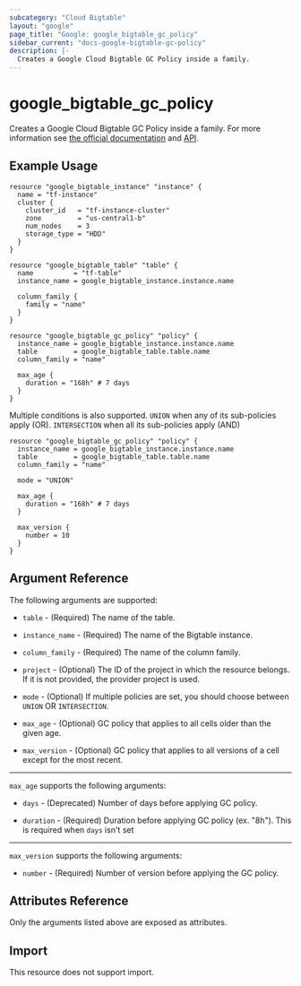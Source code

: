 ```yaml
---
subcategory: "Cloud Bigtable"
layout: "google"
page_title: "Google: google_bigtable_gc_policy"
sidebar_current: "docs-google-bigtable-gc-policy"
description: |-
  Creates a Google Cloud Bigtable GC Policy inside a family.
---
```


# google_bigtable_gc_policy

Creates a Google Cloud Bigtable GC Policy inside a family. For more information see
[the official documentation](https://cloud.google.com/bigtable/) and
[API](https://cloud.google.com/bigtable/docs/go/reference).


## Example Usage

```hcl
resource "google_bigtable_instance" "instance" {
  name = "tf-instance"
  cluster {
    cluster_id   = "tf-instance-cluster"
    zone         = "us-central1-b"
    num_nodes    = 3
    storage_type = "HDD"
  }
}

resource "google_bigtable_table" "table" {
  name          = "tf-table"
  instance_name = google_bigtable_instance.instance.name

  column_family {
    family = "name"
  }
}

resource "google_bigtable_gc_policy" "policy" {
  instance_name = google_bigtable_instance.instance.name
  table         = google_bigtable_table.table.name
  column_family = "name"

  max_age {
    duration = "168h" # 7 days
  }
}
```

Multiple conditions is also supported. `UNION` when any of its sub-policies apply (OR). `INTERSECTION` when all its sub-policies apply (AND)

```hcl
resource "google_bigtable_gc_policy" "policy" {
  instance_name = google_bigtable_instance.instance.name
  table         = google_bigtable_table.table.name
  column_family = "name"

  mode = "UNION"

  max_age {
    duration = "168h" # 7 days
  }

  max_version {
    number = 10
  }
}
```

## Argument Reference

The following arguments are supported:

* `table` - (Required) The name of the table.

* `instance_name` - (Required) The name of the Bigtable instance.

* `column_family` - (Required) The name of the column family.

* `project` - (Optional) The ID of the project in which the resource belongs. If it is not provided, the provider project is used.

* `mode` - (Optional) If multiple policies are set, you should choose between `UNION` OR `INTERSECTION`.

* `max_age` - (Optional) GC policy that applies to all cells older than the given age.

* `max_version` - (Optional) GC policy that applies to all versions of a cell except for the most recent.

-----

`max_age` supports the following arguments:

* `days` - (Deprecated) Number of days before applying GC policy.

* `duration` - (Required) Duration before applying GC policy (ex. "8h"). This is required when `days` isn't set

-----

`max_version` supports the following arguments:

* `number` - (Required) Number of version before applying the GC policy.

## Attributes Reference

Only the arguments listed above are exposed as attributes.

## Import

This resource does not support import.
